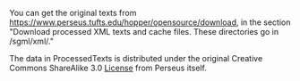 You can get the original texts from https://www.perseus.tufts.edu/hopper/opensource/download, in the section "Download processed XML texts and cache files. These  directories go in /sgml/xml/."



The data in ProcessedTexts is distributed under the original   Creative Commons ShareAlike 3.0 [License](http://creativecommons.org/licenses/by-sa/3.0/us/) from Perseus itself.